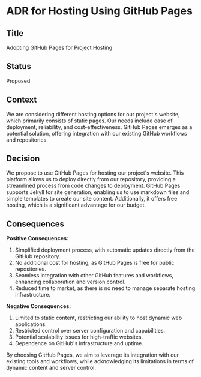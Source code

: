 # ADR for Hosting Using GitHub Pages

## Title

Adopting GitHub Pages for Project Hosting

## Status

Proposed

## Context

We are considering different hosting options for our project's website, which primarily consists of static pages. Our needs include ease of deployment, reliability, and cost-effectiveness. GitHub Pages emerges as a potential solution, offering integration with our existing GitHub workflows and repositories.

## Decision

We propose to use GitHub Pages for hosting our project's website. This platform allows us to deploy directly from our repository, providing a streamlined process from code changes to deployment. GitHub Pages supports Jekyll for site generation, enabling us to use markdown files and simple templates to create our site content. Additionally, it offers free hosting, which is a significant advantage for our budget.

## Consequences

**Positive Consequences:**
1. Simplified deployment process, with automatic updates directly from the GitHub repository.
2. No additional cost for hosting, as GitHub Pages is free for public repositories.
3. Seamless integration with other GitHub features and workflows, enhancing collaboration and version control.
4. Reduced time to market, as there is no need to manage separate hosting infrastructure.

**Negative Consequences:**
1. Limited to static content, restricting our ability to host dynamic web applications.
2. Restricted control over server configuration and capabilities.
3. Potential scalability issues for high-traffic websites.
4. Dependence on GitHub's infrastructure and uptime.

By choosing GitHub Pages, we aim to leverage its integration with our existing tools and workflows, while acknowledging its limitations in terms of dynamic content and server control.

